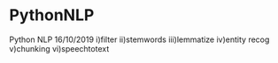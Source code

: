 # PythonNLP
Python NLP 16/10/2019
i)filter
ii)stemwords
iii)lemmatize
iv)entity recog
v)chunking
vi)speechtotext

